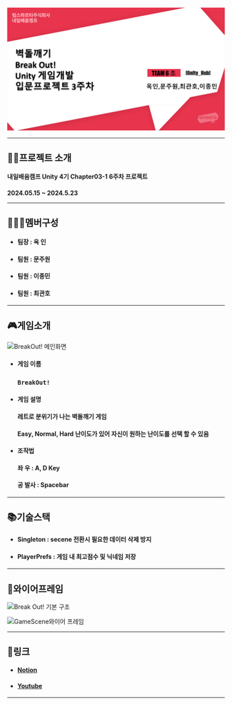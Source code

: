 ![입문프로젝트 3주차](https://github.com/S014RMoonJuWon/A-6_BrickOut/blob/main/%EC%9E%85%EB%AC%B8%ED%94%84%EB%A1%9C%EC%A0%9D%ED%8A%B8%203%EC%A3%BC%EC%B0%A8.png)

---
## 👨‍🏫프로젝트 소개
<h4>내일배움캠프 Unity 4기 Chapter03-1 6주차 프로젝트

<h4>2024.05.15 ~ 2024.5.23
  
---
## 👨‍👨‍👦멤버구성
- <h4>팀장 : 옥 인
- <h4>팀원 : 문주원
- <h4>팀원 : 이종민
- <h4>팀원 : 최관호
---
## 🎮게임소개
![BreakOut! 메인화면](https://github.com/S014RMoonJuWon/A-6_BrickOut/assets/167048223/cbd4b2cd-95f8-4ebf-a8df-0be52474b10f)

- #### 게임 이름
  ### `BreakOut!`
- <h4>게임 설명 
  <h4>레트로 분위기가 나는 벽돌깨기 게임
  <h4>Easy, Normal, Hard 난이도가 있어 자신이 원하는 난이도를 선택 할 수 있음
- <h4>조작법
  <h4>좌 우 : A, D Key
  <h4>공 발사 : Spacebar
---
## 📚️기술스택
- <h4>Singleton : secene 전환시 필요한 데이터 삭제 방지
- <h4>PlayerPrefs : 게임 내 최고점수 및 닉네임 저장
---
## 📁와이어프레임
![Break Out! 기본 구조](https://github.com/S014RMoonJuWon/A-6_BrickOut/assets/167048223/786b2d32-988d-4fdb-a762-f7615845ec7e)

![GameScene와이어 프레임](https://github.com/S014RMoonJuWon/A-6_BrickOut/assets/167048223/048dddc9-4d9d-4bb5-a34f-15ff0941c40f)

---
## 📎링크
- #### [Notion](https://www.notion.so/teamsparta/6nity_Hub-0afde3dd9b0c4a8bb4a0de937d63e48c)
- #### [Youtube](https://youtu.be/EYKIOSQ0Zwg)
---
